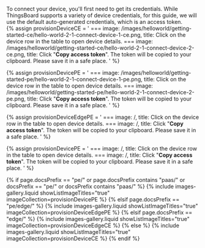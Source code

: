To connect your device, you'll first need to get its credentials. While ThingsBoard supports a variety of device credentials, for this guide, we will use the default auto-generated credentials, which is an access token.  
{% assign provisionDeviceCE = '
    ===
        image: /images/helloworld/getting-started-ce/hello-world-2-1-connect-device-1-ce.png,
        title: Click on the device row in the table to open device details.
    ===
        image: /images/helloworld/getting-started-ce/hello-world-2-1-connect-device-2-ce.png,
        title: Click "**Copy access token**". The token will be copied to your clipboard. Please save it in a safe place.
    '
%}

{% assign provisionDevicePE = '
    ===
        image: /images/helloworld/getting-started-pe/hello-world-2-1-connect-device-1-pe.png,
        title: Click on the device row in the table to open device details.
    ===
        image: /images/helloworld/getting-started-pe/hello-world-2-1-connect-device-2-pe.png,
        title: Click "**Copy access token**". The token will be copied to your clipboard. Please save it in a safe place.
    '
%}

{% assign provisionDeviceEdgePE = '
    ===
        image: /,
        title: Click on the device row in the table to open device details.
    ===
        image: /,
        title: Click "**Copy access token**". The token will be copied to your clipboard. Please save it in a safe place.
'
%}

{% assign provisionDevicePE = '
    ===
        image: /,
        title: Click on the device row in the table to open device details.
    ===
        image: /,
        title: Click "**Copy access token**". The token will be copied to your clipboard. Please save it in a safe place.
'
%}

{% if page.docsPrefix == "pe/" or page.docsPrefix contains "paas/" or docsPrefix == "pe/" or docsPrefix contains "paas/" %}
    {% include images-gallery.liquid showListImageTitles="true" imageCollection=provisionDevicePE %}
{% elsif page.docsPrefix == "pe/edge/" %}
    {% include images-gallery.liquid showListImageTitles="true" imageCollection=provisionDeviceEdgePE %}
{% elsif page.docsPrefix == "edge/" %}
    {% include images-gallery.liquid showListImageTitles="true" imageCollection=provisionDeviceEdgeCE %}
{% else %}
    {% include images-gallery.liquid showListImageTitles="true" imageCollection=provisionDeviceCE %}
{% endif %} 